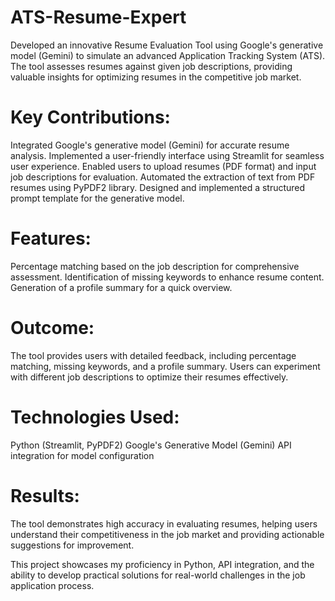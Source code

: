 # ATS-Resume-Expert




Developed an innovative Resume Evaluation Tool using Google's generative model (Gemini) to simulate an advanced Application Tracking System (ATS). The tool assesses resumes against given job descriptions, providing valuable insights for optimizing resumes in the competitive job market.

# Key Contributions:

Integrated Google's generative model (Gemini) for accurate resume analysis.
Implemented a user-friendly interface using Streamlit for seamless user experience.
Enabled users to upload resumes (PDF format) and input job descriptions for evaluation.
Automated the extraction of text from PDF resumes using PyPDF2 library.
Designed and implemented a structured prompt template for the generative model.


# Features:

Percentage matching based on the job description for comprehensive assessment.
Identification of missing keywords to enhance resume content.
Generation of a profile summary for a quick overview.


# Outcome:


The tool provides users with detailed feedback, including percentage matching, missing keywords, and a profile summary. Users can experiment with different job descriptions to optimize their resumes effectively.

# Technologies Used:

Python (Streamlit, PyPDF2)
Google's Generative Model (Gemini)
API integration for model configuration


# Results:


The tool demonstrates high accuracy in evaluating resumes, helping users understand their competitiveness in the job market and providing actionable suggestions for improvement.

This project showcases my proficiency in Python, API integration, and the ability to develop practical solutions for real-world challenges in the job application process.

